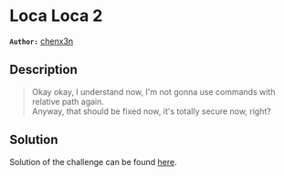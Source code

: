 # Loca Loca 2

**`Author:`** [chenx3n](https://github.com/malikDaCoda)

## Description

> Okay okay, I understand now, I'm not gonna use commands with relative path again.  
> Anyway, that should be fixed now, it's totally secure now, right?

## Solution

Solution of the challenge can be found [here](solution/).

